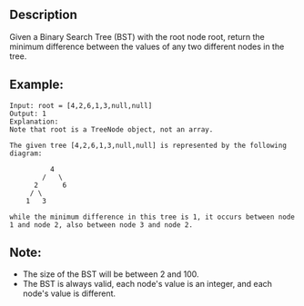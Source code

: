 ## Description

Given a Binary Search Tree (BST) with the root node root, return the minimum difference between the values of any two different nodes in the tree.

## Example:

```
Input: root = [4,2,6,1,3,null,null]
Output: 1
Explanation:
Note that root is a TreeNode object, not an array.

The given tree [4,2,6,1,3,null,null] is represented by the following diagram:

          4
        /   \
      2      6
     / \    
    1   3  

while the minimum difference in this tree is 1, it occurs between node 1 and node 2, also between node 3 and node 2.
```

## Note:

* The size of the BST will be between 2 and 100.
* The BST is always valid, each node's value is an integer, and each node's value is different.